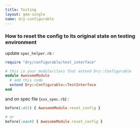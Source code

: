 ```yaml
---
title: Testing
layout: gem-single
name: dry-configurable
---
```


### How to reset the config to its original state on testing environment

update `spec_helper.rb` :

```ruby
require "dry/configurable/test_interface"

# this is your module/class that extend Dry::Configurable
module AwesomeModule
  # add this code
  extend Dry::Configurable::TestInterface
end
```

and on spec file (`xxx_spec.rb`) :

```ruby
before(:all) { AwesomeModule.reset_config }

# or 
before(:each) { AwesomeModule.reset_config }

```
